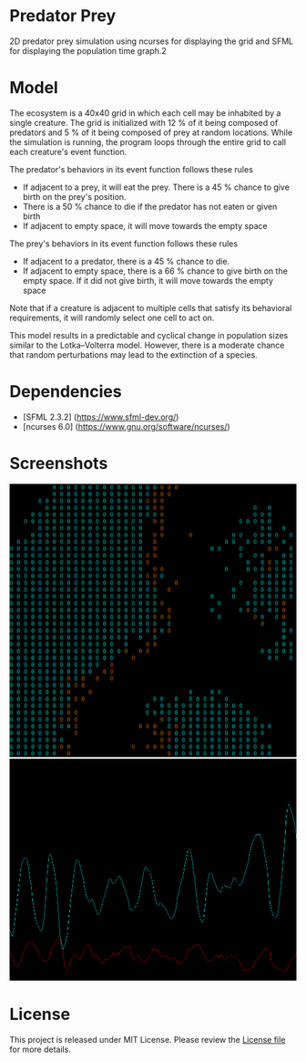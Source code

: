 # Predator Prey
2D predator prey simulation using ncurses for displaying the grid and SFML for displaying the population time graph.2

# Model
The ecosystem is a 40x40 grid in which each cell may be inhabited by a single creature. The grid is initialized with 12 % of it being composed of predators and 5 % of it being composed of prey at random locations. While the simulation is running, the program loops through the entire grid to call each creature's event function.

The predator's behaviors in its event function follows these rules
- If adjacent to a prey, it will eat the prey. There is a 45 % chance to give birth on the prey's position.
- There is a 50 % chance to die if the predator has not eaten or given birth
- If adjacent to empty space, it will move towards the empty space

The prey's behaviors in its event function follows these rules
- If adjacent to a predator, there is a 45 % chance to die.
- If adjacent to empty space, there is a 66 % chance to give birth on the empty space. If it did not give birth, it will move  towards the empty space

Note that if a creature is adjacent to multiple cells that satisfy its behavioral requirements, it will randomly select one cell to act on.

This model results in a predictable and cyclical change in population sizes similar to the Lotka–Volterra model. However, there is a moderate chance that random perturbations may lead to the extinction of a species.


# Dependencies
- [SFML 2.3.2] (https://www.sfml-dev.org/)
- [ncurses 6.0] (https://www.gnu.org/software/ncurses/)

# Screenshots
![grid](screenshots/grid.png)
![graph](screenshots/graph.png)

# License
This project is released under MIT License. Please review the [License file](LICENSE) for more details.
